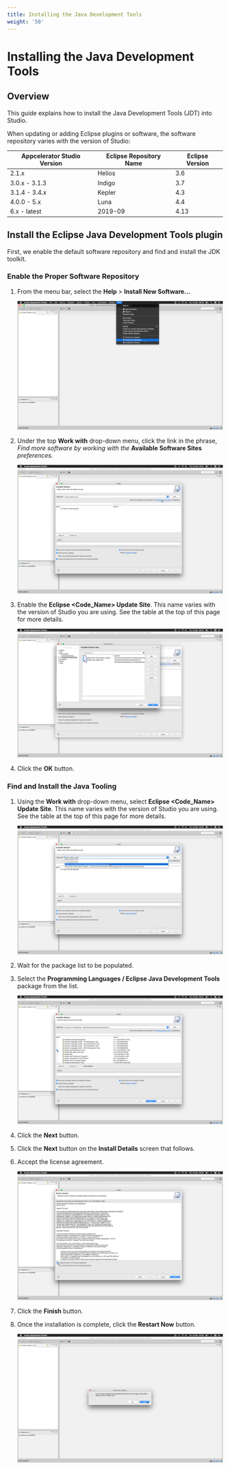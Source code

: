 ```yaml
---
title: Installing the Java Development Tools
weight: '50'
---
```


# Installing the Java Development Tools

## Overview

This guide explains how to install the Java Development Tools (JDT) into Studio.

When updating or adding Eclipse plugins or software, the software repository varies with the version of Studio:

| Appcelerator Studio Version | Eclipse Repository Name | Eclipse Version |
| --- | --- | --- |
| 2.1.x | Helios | 3.6 |
| 3.0.x - 3.1.3 | Indigo | 3.7 |
| 3.1.4 - 3.4.x | Kepler | 4.3 |
| 4.0.0 - 5.x | Luna | 4.4 |
| 6.x - latest | 2019-09 | 4.13 |

## Install the Eclipse Java Development Tools plugin

First, we enable the default software repository and find and install the JDK toolkit.

### Enable the Proper Software Repository

1. From the menu bar, select the **Help** > **Install New Software...**

    ![1](./1.png)
2. Under the top **Work with** drop-down menu, click the link in the phrase, _Find more software by working with the_ **Available Software Sites** _preferences._

    ![2](./2.png)
3. Enable the **Eclipse <Code\_Name> Update Site**. This name varies with the version of Studio you are using. See the table at the top of this page for more details.

    ![3](./3.png)
4. Click the **OK** button.

### Find and Install the Java Tooling

1. Using the **Work with** drop-down menu, select **Eclipse <Code\_Name> Update Site**. This name varies with the version of Studio you are using. See the table at the top of this page for more details.

    ![4](./4.png)
2. Wait for the package list to be populated.

3. Select the **Programming Languages / Eclipse Java Development Tools** package from the list.

    ![5](./5.png)
4. Click the **Next** button.

5. Click the **Next** button on the **Install Details** screen that follows.

6. Accept the license agreement.

    ![6](./6.png)
7. Click the **Finish** button.

8. Once the installation is complete, click the **Restart Now** button.

    ![7](./7.png)
